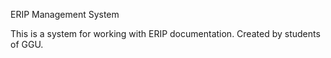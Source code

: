 ERIP Management System

This is a system for working with ERIP documentation.
Created by students of GGU.